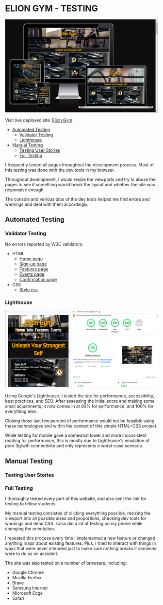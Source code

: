# ELION GYM - TESTING

![Image of the site on devices](pp1-responsive.png)

Visit live deployed site: [Elion Gym](https://emilionr.github.io/portfolio-project-1/)

* [Automated Testing](#automated-testing)
  * [Validator Testing](#validator-testing)
  * [Lighthouse](#lighthouse)
* [Manual Testing](#manual-testing)
  * [Testing User Stories](#testing-user-stories)
  * [Full Testing](#full-testing)

I frequently tested all pages throughout the development process. Most of this testing was done with the dev tools in my browser.

Throughout development, I would resize the viewports and try to abuse the pages to see if something would break the layout and whether the site was responsive enough.

The console and various tabs of the dev tools helped me find errors and warnings and deal with them accordingly.

## Automated Testing

### Validator Testing

No errrors reported by W3C validators.

* HTML
  * [Home page](https://validator.w3.org/nu/?doc=https%3A%2F%2Femilionr.github.io%2Fportfolio-project-1%2F)
  * [Sign-up page](https://validator.w3.org/nu/?doc=https%3A%2F%2Femilionr.github.io%2Fportfolio-project-1%2Fjoin.html)
  * [Features page](https://validator.w3.org/nu/?doc=https%3A%2F%2Femilionr.github.io%2Fportfolio-project-1%2Ffeatures.html)
  * [Events page](https://validator.w3.org/nu/?doc=https%3A%2F%2Femilionr.github.io%2Fportfolio-project-1%2Fevents.html)
  * [Confirmation page](https://validator.w3.org/nu/?doc=https%3A%2F%2Femilionr.github.io%2Fportfolio-project-1%2Fthanks.html)
* CSS
  * [Style.css](https://jigsaw.w3.org/css-validator/validator?uri=https%3A%2F%2Femilionr.github.io%2Fportfolio-project-1%2Fthanks.html&profile=css3svg&usermedium=all&warning=1&vextwarning)

### Lighthouse

![Lighthouse Score](documentation/lighthouse-score.png)

Using Google's Lighthouse, I tested the site for performance, accessibility, best practices, and SEO. After assessing the initial score and making some small adjustments, it now comes in at 96% for performance, and 100% for everything else.

Closing those last few percent of performance would not be feasible using these technologies and within the context of this simple HTML+CSS project.

While testing for mobile gave a somewhat lower and more inconsistent reading for performance, this is mostly due to Lighthouse's emulation of poor 3g/wifi connectivity and only represents a worst-case scenario.

## Manual Testing

### Testing User Stories

### Full Testing

I thoroughly tested every part of this website, and also sent the link for testing to fellow students.

My manual testing consisted of clicking everything possible, resizing the viewport into all possible sizes and proportions, checking dev tools for warnings and dead CSS. I also did a lot of testing on my phone while changing the orientation.

I repeated this process every time I implemented a new feature or changed anything major about existing features. Plus, I tried to interact with things in ways that were never intended just to make sure nothing breaks if someone were to do so on accident.

The site was also tested on a number of browsers, including:

* Google Chrome
* Mozilla Firefox
* Brave
* Samsung Internet
* Microsoft Edge
* Safari